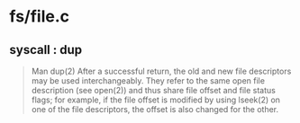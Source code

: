 # fs/file.c 

 
## syscall : dup
> Man dup(2)
> After a successful return, the old and new file descriptors may be used interchangeably.  They refer to the same open file description (see open(2)) and thus share file offset and file status flags; for example, if the file offset is modified by using lseek(2) on one of the file descriptors, the offset is also changed for the other.


